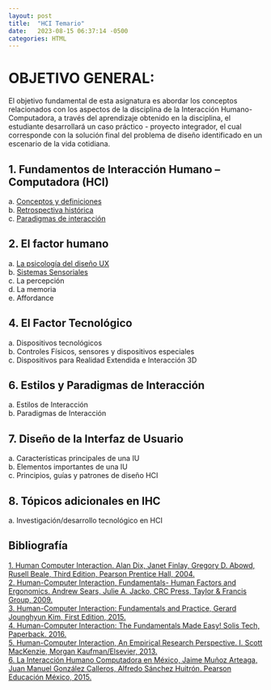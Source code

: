 ```yaml
---
layout: post
title:  "HCI Temario"
date:   2023-08-15 06:37:14 -0500
categories: HTML
---
```

# OBJETIVO GENERAL:


El objetivo fundamental de esta asignatura es abordar los conceptos relacionados con los aspectos de la
disciplina de la Interacción Humano-Computadora, a través del aprendizaje obtenido en la disciplina, el
estudiante desarrollará un caso práctico - proyecto integrador, el cual corresponde con la solución final
del problema de diseño identificado en un escenario de la vida cotidiana. 


## 1. Fundamentos de Interacción Humano – Computadora (HCI) 

a. [Conceptos y definiciones](https://unciafidelis.github.io/HCI/html/2023/08/16/ConceptosHCI.html) <br>
b. [Retrospectiva histórica](https://unciafidelis.github.io/HCI/html/2023/08/16/RetroHist.html) <br>
c. [Paradigmas de interacción](https://unciafidelis.github.io/HCI/html/2023/08/23/Paradigm.html) <br>

## 2. El factor humano

   a. [La psicología del diseño UX](https://unciafidelis.github.io/HCI/html/2023/09/04/psyUX.html)<br>
   b. [Sistemas Sensoriales](https://unciafidelis.github.io/HCI/html/2023/09/04/SisSen.html) <br>
   c. La percepción <br>
   d. La memoria <br>
   e. Affordance <br>
 
## 4. El Factor Tecnológico
   
  a. Dispositivos tecnológicos <br>
  b. Controles Físicos, sensores y dispositivos especiales <br>
  c. Dispositivos para Realidad Extendida e Interacción 3D <br>

## 6. Estilos y Paradigmas de Interacción

  a. Estilos de Interacción <br>
  b. Paradigmas de Interacción <br>

## 7. Diseño de la Interfaz de Usuario 

  a. Características principales de una IU <br>
  b. Elementos importantes de una IU <br>
  c. Principios, guías y patrones de diseño HCI <br>

## 8. Tópicos adicionales en IHC 

  a. Investigación/desarrollo tecnológico en HCI <br>

## Bibliografía

[1. Human Computer Interaction. Alan Dix, Janet Finlay, Gregory D. Abowd, Rusell Beale, Third
Edition, Pearson Prentice Hall, 2004.](https://paragnachaliya.in/wp-content/uploads/2017/08/HCI_Alan_Dix.pdf) <br>
[2. Human-Computer Interaction, Fundamentals- Human Factors and Ergonomics. Andrew Sears,
Julie A. Jacko, CRC Press, Taylor & Francis Group, 2009.](https://books.google.com.mx/books?id=b3rg6wmjc5QC&printsec=frontcover&hl=es&source=gbs_ge_summary_r&cad=0#v=onepage&q&f=false) <br> 
[3. Human-Computer Interaction: Fundamentals and Practice, Gerard Jounghyun Kim, First Edition, 2015.](https://www.academia.edu/38973879/Human_Computer_Interaction_Fundamentals_and_Practice)  <br>
[4. Human-Computer Interaction: The Fundamentals Made Easy! Solis Tech, Paperback. 2016.](https://www.amazon.com/Human-Computer-Interaction-Fundamentals-Made-Easy/dp/1523701226) <br>
[5. Human-Computer Interaction, An Empirical Research Perspective. I. Scott MacKenzie, Morgan
Kaufman/Elsevier, 2013.](https://www.amazon.com/Human-Computer-Interaction-Empirical-Research-Perspective/dp/0124058655) <br>
[6. La Interacción Humano Computadora en México, Jaime Muñoz Arteaga, Juan Manuel González
Calleros, Alfredo Sánchez Huitrón. Pearson Educación México, 2015.](https://isbn.cloud/9786073237239/la-interaccion-humano-computadora-en-mexico/) <br>

